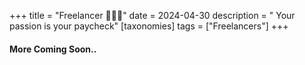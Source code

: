 +++
title = "Freelancer 🧑🏼‍💻"
date = 2024-04-30
description = " Your passion is your paycheck"
[taxonomies] 
tags = ["Freelancers"]
+++

#### More Coming Soon..